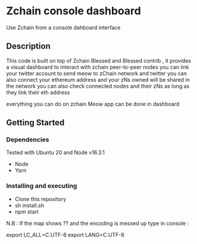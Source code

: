 # Zchain console dashboard

Use Zchain from a console dahboard interface

## Description

This code is built on top of Zchain Blessed and Blessed contrib , it provides a visual dashboard to interact with zchain peer-to-peer nodes
you can link your twitter account to send meow to zChain network and twitter
you can also connect your ethereum address and your zNs owned will be shared in the network
you can also check connected nodes and their zNs as long as they link their eth address

everything you can do on zchain Meow app can be done in dashboard

## Getting Started

### Dependencies

Tested with Ubuntu 20 and Node v16.3.1

* Node
* Yarn 



### Installing and executing


* Clone this repository
* sh install.sh 
* npm start

N.B : If the map shows ?? and the encoding is messed up type in console :

export LC_ALL=C.UTF-8
export LANG=C.UTF-8
